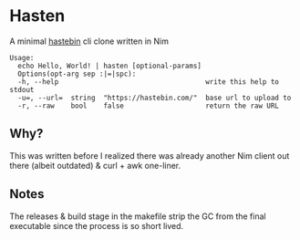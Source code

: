 # Hasten
A minimal [hastebin](https://hastebin.com/) cli clone written in Nim

```
Usage:
  echo Hello, World! | hasten [optional-params]
  Options(opt-arg sep :|=|spc):
  -h, --help                                    write this help to stdout
  -u=, --url=  string  "https://hastebin.com/"  base url to upload to
  -r, --raw    bool    false                    return the raw URL
```
## Why?
This was written before I realized there was already another Nim client out there (albeit outdated) & curl + awk one-liner.

## Notes
The releases & build stage in the makefile strip the GC from the final executable since the process is so short lived.
